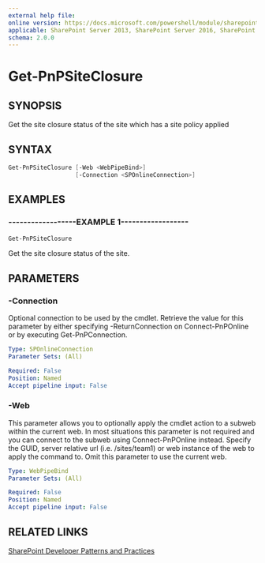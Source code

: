 ```yaml
---
external help file:
online version: https://docs.microsoft.com/powershell/module/sharepoint-pnp/get-pnpsiteclosure
applicable: SharePoint Server 2013, SharePoint Server 2016, SharePoint Server 2019, SharePoint Online
schema: 2.0.0
---
```


# Get-PnPSiteClosure

## SYNOPSIS
Get the site closure status of the site which has a site policy applied

## SYNTAX 

```powershell
Get-PnPSiteClosure [-Web <WebPipeBind>]
                   [-Connection <SPOnlineConnection>]
```

## EXAMPLES

### ------------------EXAMPLE 1------------------
```powershell
Get-PnPSiteClosure
```

Get the site closure status of the site.

## PARAMETERS

### -Connection
Optional connection to be used by the cmdlet. Retrieve the value for this parameter by either specifying -ReturnConnection on Connect-PnPOnline or by executing Get-PnPConnection.

```yaml
Type: SPOnlineConnection
Parameter Sets: (All)

Required: False
Position: Named
Accept pipeline input: False
```

### -Web
This parameter allows you to optionally apply the cmdlet action to a subweb within the current web. In most situations this parameter is not required and you can connect to the subweb using Connect-PnPOnline instead. Specify the GUID, server relative url (i.e. /sites/team1) or web instance of the web to apply the command to. Omit this parameter to use the current web.

```yaml
Type: WebPipeBind
Parameter Sets: (All)

Required: False
Position: Named
Accept pipeline input: False
```

## RELATED LINKS

[SharePoint Developer Patterns and Practices](https://aka.ms/sppnp)
